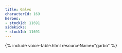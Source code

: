 ```yaml
---
title: Galvo
characterId: 169
heroes:
- stockId: 11691
sidekicks:
- stockId: 11691
---
```


{% include voice-table.html resourceName="garbo"
%}
